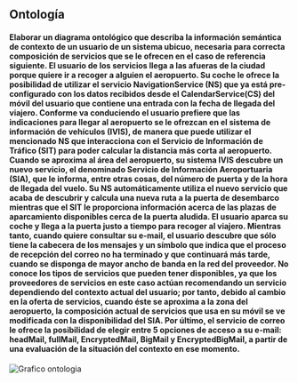 ## Ontología

#### Elaborar un diagrama ontológico que describa la información semántica de contexto de un usuario de un sistema ubicuo, necesaria para correcta composición de servicios que se le ofrecen en el caso de referencia siguiente. El usuario de los servicios llega a las afueras de la ciudad porque quiere ir a recoger a alguien el aeropuerto. Su coche le ofrece la posibilidad de utilizar el servicio NavigationService (NS) que ya está pre-configurado con los datos recibidos desde el CalendarService(CS) del móvil del usuario que contiene una entrada con la fecha de llegada del viajero. Conforme va conduciendo el usuario prefiere que las indicaciones para llegar al aeropuerto se le ofrezcan en el sistema de información de vehículos (IVIS), de manera que puede utilizar el mencionado NS que interacciona con el Servicio de Información de Tráfico (SIT) para poder calcular la distancia más corta al aeropuerto. Cuando se aproxima al área del aeropuerto, su sistema IVIS descubre un nuevo servicio, el denominado Servicio de Información Aeroportuaria (SIA), que le informa, entre otras cosas, del número de puerta y de la hora de llegada del vuelo. Su NS automáticamente utiliza el nuevo servicio que acaba de descubrir y calcula una nueva ruta a la puerta de desembarco mientras que el SIT le proporciona información acerca de las plazas de aparcamiento disponibles cerca de la puerta aludida. El usuario aparca su coche y llega a la puerta justo a tiempo para recoger al viajero. Mientras tanto, cuando quiere consultar su e-mail, el usuario descubre que sólo tiene la cabecera de los mensajes y un símbolo que indica que el proceso de recepción del correo no ha terminado y que continuará más tarde, cuando se disponga de mayor ancho de banda en la red del proveedor. No conoce los tipos de servicios que pueden tener disponibles, ya que los proveedores de servicios en este caso actúan recomendando un servicio dependiendo del contexto actual del usuario; por tanto, debido al cambio en la oferta de servicios, cuando éste se aproxima a la zona del aeropuerto, la composición actual de servicios que usa en su móvil se ve modificada con la disponibilidad del SIA. Por último, el servicio de correo le ofrece la posibilidad de elegir entre 5 opciones de acceso a su e-mail: headMail, fullMail, EncryptedMail, BigMail y EncryptedBigMail, a partir de una evaluación de la situación del contexto en ese momento.

![Grafico ontologia](https://github.com/STiago/DSS/blob/master/ejercicios/Ontologia.png)
